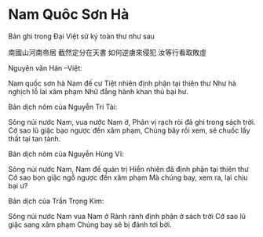 # Nam Quôc Sơn Hà

Bản ghi trong Đại Việt sử ký toàn thư như sau

南國山河南帝居
截然定分在天書
如何逆虜來侵犯
汝等行看取敗虛

Nguyên văn Hán –Việt:

Nam quốc sơn hà Nam đế cư
Tiệt nhiên định phận tại thiên thư
Như hà nghịch lỗ lai xâm phạm
Nhữ đẳng hành khan thủ bại hư.

Bản dịch nôm của Nguyễn Tri Tài:

Sông núi nước Nam, vua nước Nam ở,
Phân vị rạch ròi đã ghi trong sách trời.
Cớ sao lũ giặc bạo ngược đến xâm phạm,
Chúng bây rồi xem, sẽ chuốc lấy thất tại tan tành.

Bản dịch nôm của Nguyễn Hùng Vĩ:

Sông núi nước Nam, Nam đế quản trị
Hiển nhiên đã định phận tại thiên thư
Cớ sao bọn giặc ngỗ ngược đến xâm phạm
Mà chúng bay, xem ra, lại chịu bại ư?

Bản dịch của Trần Trọng Kim:

Sông núi nước Nam vua Nam ở
Rành rành định phận ở sách trời
Cớ sao lũ giặc sang xâm phạm
Chúng bay sẽ bị đánh tơi bời.